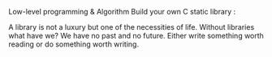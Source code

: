 Low-level programming & Algorithm Build your own C static library :

A library is not a luxury but one of the necessities of life. Without libraries what have we? We have no past and no future. Either write something worth reading or do something worth writing.
